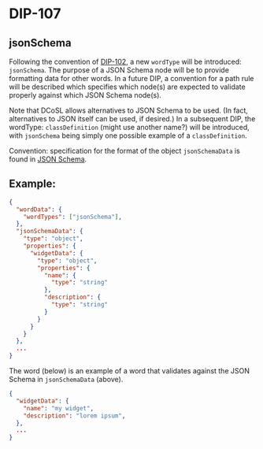 DIP-107
======

jsonSchema
------------------------------

Following the convention of [DIP-102](102.md), a new `wordType` will be introduced: `jsonSchema`. The purpose of a JSON Schema node will be to provide formatting data for other words. In a future DIP, a convention for a path rule will be described which specifies which node(s) are expected to validate properly against which JSON Schema node(s).

Note that DCoSL allows alternatives to JSON Schema to be used. (In fact, alternatives to JSON itself can be used, if desired.) In a subsequent DIP, the wordType: `classDefinition` (might use another name?) will be introduced, with `jsonSchema` being simply one possible example of a `classDefinition`.

Convention: specification for the format of the object `jsonSchemaData` is found in [JSON Schema](https://json-schema.org).

## Example:

```json
{
  "wordData": {
    "wordTypes": ["jsonSchema"],
  },
  "jsonSchemaData": {
    "type": "object",
    "properties": {
      "widgetData": {
        "type": "object",
        "properties": {
          "name": {
            "type": "string"
          },
          "description": {
            "type": "string"
          }
        }
      }
    }
  },
  ...
}
```

The word (below) is an example of a word that validates against the JSON Schema in `jsonSchemaData` (above).

```json
{
  "widgetData": {
    "name": "my widget",
    "description": "lorem ipsum",
  },
  ...
}
```


